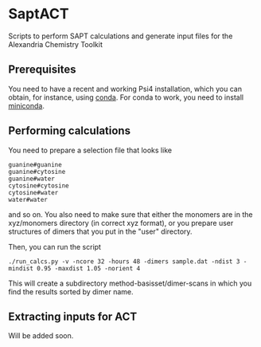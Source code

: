 # SaptACT
Scripts to perform SAPT calculations and generate input files for the Alexandria Chemistry Toolkit

## Prerequisites
You need to have a recent and working Psi4 installation, which you can obtain, for instance, using
[conda](https://anaconda.org/conda-forge/psi4). For conda to work, you need to install 
[miniconda](https://docs.anaconda.com/miniconda/).

## Performing calculations
You need to prepare a selection file that looks like
```
guanine#guanine
guanine#cytosine
guanine#water
cytosine#cytosine
cytosine#water
water#water
```
and so on. You also need to make sure that either the monomers are in the xyz/monomers directory
(in correct xyz format), or you prepare user structures of dimers that you put in the "user" directory.

Then, you can run the script
```
./run_calcs.py -v -ncore 32 -hours 48 -dimers sample.dat -ndist 3 -mindist 0.95 -maxdist 1.05 -norient 4 
```
This will create a subdirectory method-basisset/dimer-scans in which you find the results sorted by
dimer name.

## Extracting inputs for ACT
Will be added soon.
